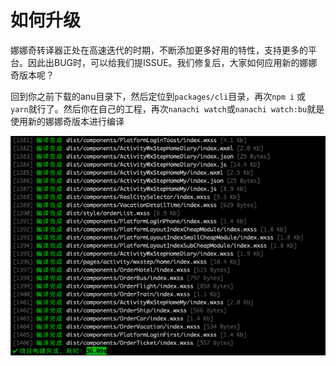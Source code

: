 # 如何升级

娜娜奇转译器正处在高速迭代的时期，不断添加更多好用的特性，支持更多的平台。因此出BUG时，可以给我们提ISSUE。我们修复后，大家如何应用新的娜娜奇版本呢？

回到你之前下载的anu目录下，然后定位到`packages/cli`目录，再次`npm i` 或 `yarn`就行了。然后你在自己的工程，再次`nanachi watch`或`nanachi watch:bu`就是使用新的娜娜奇版本进行编译


![image](./buildover.png)